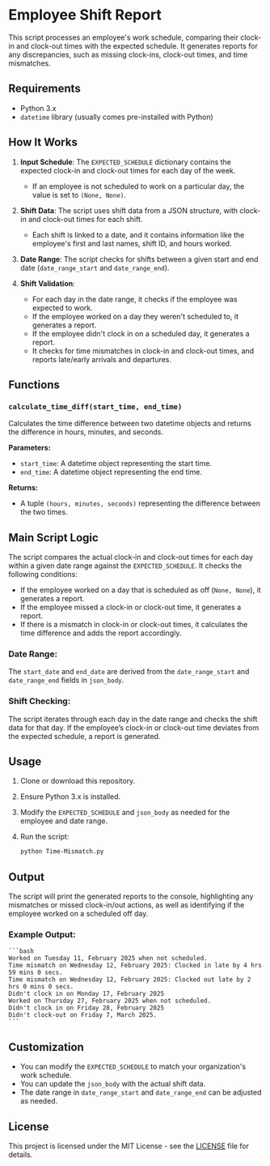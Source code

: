 # Employee Shift Report

This script processes an employee's work schedule, comparing their clock-in and clock-out times with the expected schedule. It generates reports for any discrepancies, such as missing clock-ins, clock-out times, and time mismatches.

## Requirements

- Python 3.x
- `datetime` library (usually comes pre-installed with Python)

## How It Works

1. **Input Schedule**: The `EXPECTED_SCHEDULE` dictionary contains the expected clock-in and clock-out times for each day of the week.
   - If an employee is not scheduled to work on a particular day, the value is set to `(None, None)`.

2. **Shift Data**: The script uses shift data from a JSON structure, with clock-in and clock-out times for each shift.
   - Each shift is linked to a date, and it contains information like the employee's first and last names, shift ID, and hours worked.

3. **Date Range**: The script checks for shifts between a given start and end date (`date_range_start` and `date_range_end`).

4. **Shift Validation**:
   - For each day in the date range, it checks if the employee was expected to work.
   - If the employee worked on a day they weren't scheduled to, it generates a report.
   - If the employee didn't clock in on a scheduled day, it generates a report.
   - It checks for time mismatches in clock-in and clock-out times, and reports late/early arrivals and departures.

## Functions

### `calculate_time_diff(start_time, end_time)`

Calculates the time difference between two datetime objects and returns the difference in hours, minutes, and seconds.

**Parameters:**
- `start_time`: A datetime object representing the start time.
- `end_time`: A datetime object representing the end time.

**Returns:**
- A tuple `(hours, minutes, seconds)` representing the difference between the two times.

## Main Script Logic

The script compares the actual clock-in and clock-out times for each day within a given date range against the `EXPECTED_SCHEDULE`. It checks the following conditions:

- If the employee worked on a day that is scheduled as off (`None, None`), it generates a report.
- If the employee missed a clock-in or clock-out time, it generates a report.
- If there is a mismatch in clock-in or clock-out times, it calculates the time difference and adds the report accordingly.

### Date Range:

The `start_date` and `end_date` are derived from the `date_range_start` and `date_range_end` fields in `json_body`.

### Shift Checking:

The script iterates through each day in the date range and checks the shift data for that day. If the employee’s clock-in or clock-out time deviates from the expected schedule, a report is generated.

## Usage

1. Clone or download this repository.
2. Ensure Python 3.x is installed.
3. Modify the `EXPECTED_SCHEDULE` and `json_body` as needed for the employee and date range.
4. Run the script:

    ```bash
    python Time-Mismatch.py
    ```

## Output

The script will print the generated reports to the console, highlighting any mismatches or missed clock-in/out actions, as well as identifying if the employee worked on a scheduled off day.

### Example Output:

    ```bash
    Worked on Tuesday 11, February 2025 when not scheduled.
    Time mismatch on Wednesday 12, February 2025: Clocked in late by 4 hrs 59 mins 0 secs.
    Time mismatch on Wednesday 12, February 2025: Clocked out late by 2 hrs 0 mins 0 secs.
    Didn't clock in on Monday 17, February 2025
    Worked on Thursday 27, February 2025 when not scheduled.
    Didn't clock in on Friday 28, February 2025
    Didn't clock-out on Friday 7, March 2025.
    ```

## Customization

- You can modify the `EXPECTED_SCHEDULE` to match your organization's work schedule.
- You can update the `json_body` with the actual shift data.
- The date range in `date_range_start` and `date_range_end` can be adjusted as needed.

## License

This project is licensed under the MIT License - see the [LICENSE](LICENSE) file for details.

